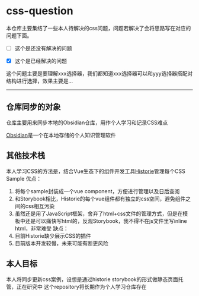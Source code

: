 # css-question

本仓库主要集结了一些本人待解决的css问题，问题若解决了会将思路写在对应的问题下面。  

- [ ] 这个是还没有解决的问题
    
- [x] 这个是已经解决的问题
      
这个问题主要是要理解xxx选择器，我们都知道xxx选择器可以和yyy选择器搭配对结构进行选择，效果主要是...

---
## 仓库同步的对象
仓库主要用来同步本地的Obsidian仓库，用作个人学习和记录CSS难点

[Obsidian](https://obsidian.md/)是一个在本地存储的个人知识管理软件

## 其他技术栈
本人学习CSS的方法是，结合Vue生态下的组件开发工具[Historie](https://histoire.dev/)管理每个CSS Sample
优点：
1. 将每个sample封装成一个vue component，方便进行管理以及日后查阅
2. 和Storybook相比，Historie的每个vue组件都有独立的css空间，避免组件之间的css相互污染
3. 虽然还是用了JavaScript框架，舍弃了html+css文件的管理方式，但是在模板中还是可以痛快写html的，反观Storybook，我不得不在js文件里写inline html，非常难受
缺点：
1. 目前Historie缺少展示CSS的插件
2. 目前版本开发较慢，未来可能有断更风险

## 本人目标
本人将同步更新css案例，设想是通过historie storybook的形式做静态页面托管，正在研究中
这个repository将长期作为个人学习仓库存在



